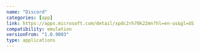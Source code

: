 ```yaml
---
name: "Discord"
categories: [app]
link: https://apps.microsoft.com/detail/xpdc2rh70k22mn?hl=en-us&gl=US
compatibility: emulation
versionFrom: "1.0.9003"
type: applications
---
```


